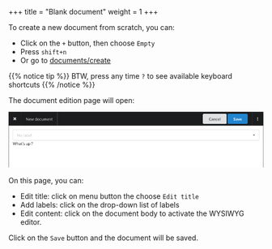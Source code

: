 +++
title = "Blank document"
weight = 1
+++

To create a new document from scratch, you can:

- Click on the `+` button, then choose `Empty`
- Press `shift+n`
- Or go to [documents/create](https://app.nunux.org/keeper/documents/create)

{{% notice tip %}}
BTW, press any time `?` to see available keyboard shortcuts
{{% /notice %}}

The document edition page will open:

![](images/blank.png)

On this page, you can:

- Edit title: click on menu button the choose `Edit title`
- Add labels: click on the drop-down list of labels
- Edit content: click on the document body to activate the WYSIWYG editor.

Click on the `Save` button and the document will be saved.
